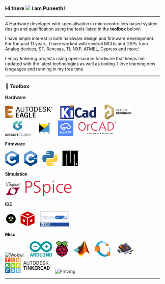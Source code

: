 ### Hi there <img src="https://c.tenor.com/xS_t2ANBv9UAAAAi/elsalla.gif" width="30px"/> I am Puneeth!

---

A Hardware developer with specialisation in microcontrollers based system design and qualification using the tools listed in the **toolbox** below!  

I have ample interest in both hardware design and firmware development. For the past 11 years, I have worked with several MCUs and DSPs from Analog devices, ST, Renesas, TI, NXP, ATMEL, Cypress and more! 

I enjoy tinkering projects using open-source hardware that keeps me updated with the latest technologies as well as coding. I love learning new languages and running in my free time.

---

### 🧰 Toolbox  

**Hardware**

<img src="https://github.com/puneethkumarsn/icons/blob/main/eagle.png" alt="AutoDesk Eagle" height="50" span title="AutoDesk Eagle"/> &nbsp;&nbsp; &nbsp; <img src="https://github.com/puneethkumarsn/icons/blob/main/KiCad-Logo.svg.png" alt="KiCAD" height="50" span title="KiCAD" /> &nbsp;&nbsp;&nbsp;  <img src="https://github.com/puneethkumarsn/icons/blob/main/altium.png" alt="Altium" height="50" span title="Altium Circuit Designer" />&nbsp;&nbsp;&nbsp;
<img src="https://github.com/puneethkumarsn/icons/blob/main/circuit%20studio.jpg" alt="Circuit Studio" height="50" span title="Circuit Studio"  /> &nbsp;&nbsp;&nbsp;<img src="https://github.com/puneethkumarsn/icons/blob/main/zuken-flag.png" alt text="Zuken" height="50" span title="Zuken" /> &nbsp;&nbsp;&nbsp;<img src="https://github.com/puneethkumarsn/icons/blob/main/easyeda-thumbnail.png" alt="EasyEDA" height="50" span title="EasyEDA"  /> &nbsp;&nbsp;&nbsp;<img src="https://github.com/puneethkumarsn/icons/blob/main/orcad.png" alt="Orcad" height="50" span title="OrCAD"  /> &nbsp;&nbsp;&nbsp;


**Firmware**

<img src="https://github.com/puneethkumarsn/icons/blob/main/C_Programming_Language.svg.png" alt="C" height="50" span title="Embedded C Programming" />&nbsp;&nbsp; &nbsp;<img src="https://github.com/puneethkumarsn/icons/blob/main/C%2B%2B_Logo.svg.png" alt="C++" height="50" span title="Basic C++"/>&nbsp;&nbsp;&nbsp; <img src="https://github.com/puneethkumarsn/icons/blob/main/-Python-logo-notext.svg.png" alt="Python" height="50" span title="Python" />&nbsp;&nbsp; &nbsp;<img src="https://github.com/puneethkumarsn/icons/blob/main/MicroPython_new_logo.svg.png" alt="MicroPython" height="50" span title="Micro Python/Circuit Python"/> &nbsp;&nbsp;&nbsp;

**Simulation**

<img src="https://github.com/puneethkumarsn/icons/blob/main/LTSpice-logo.jpg" alt="LTSpice" height="50" span title="LTSpice fron Analog Devices"/> &nbsp;&nbsp;&nbsp;<img src="https://github.com/puneethkumarsn/icons/blob/main/PSPICE.png" alt="PSpice" height="50" span title="PSpice from Cadence"/>&nbsp;&nbsp;&nbsp;

**IDE**

<img src="https://github.com/puneethkumarsn/icons/blob/main/Microsoft.VisualStudio.Services.Icons.Default.png" alt="IAR" height="50" span title="IAR" />&nbsp;&nbsp;&nbsp;<img src="https://github.com/puneethkumarsn/icons/blob/main/ccstudio_ccs_256.jpg" alt="Code Composer Studio" height="50" span title="Code Composer Studio" />&nbsp;&nbsp;&nbsp; <img src="https://github.com/puneethkumarsn/icons/blob/main/VisualDSP%2B%2B.jpg" alt="VisualDSP" height="50" span title="VisualDSP from Analog Devices"/>&nbsp;&nbsp;&nbsp;

**Misc** 

<img src="https://avatars.githubusercontent.com/u/56967200?s=280&v=4" alt="Wokwi" height="50" span title="Wokwi Arduino Simulator" /> &nbsp;&nbsp;&nbsp; <img src="https://github.com/puneethkumarsn/icons/blob/main/720px-Arduino_Logo.svg.png" alt="Arduino" height="50" span title="Arduino with Love" /> &nbsp;&nbsp;<img src="https://github.com/puneethkumarsn/icons/blob/main/RPi-Logo-Reg-SCREEN.webp" height="50" span title="Raspberry Pi, and Pi Pico" /> &nbsp;&nbsp;&nbsp;<img src="https://github.com/puneethkumarsn/icons/blob/main/Matlab_Logo.png" alt="Matlab" height="50" span title="Matlab"/>&nbsp;&nbsp; &nbsp;<img src="https://github.com/puneethkumarsn/icons/blob/main/Gnu-octave-logo.svg.png" alt="GNU Octave" height="50" span title="Octave"/> &nbsp;&nbsp;&nbsp;<img src="https://github.com/puneethkumarsn/icons/blob/main/20170721155035_PSoC-Lego.webp" alt="Cypress PSoC" height="50" span title="PSoC Cypress" />&nbsp;&nbsp;&nbsp; <img src="https://github.com/puneethkumarsn/icons/blob/main/cdnlogo_tinkercad.svg" alt="Tinkercad for Arduino" height="50" span title="Tinkercad for Arduino"/> &nbsp;&nbsp;&nbsp;<img src="https://upload.wikimedia.org/wikipedia/commons/thumb/4/44/Fritzing_logo_%28new%29.png/800px-Fritzing_logo_%28new%29.png" alt="Fritzing" height="50" span title="Fritzing!"/> &nbsp;&nbsp;&nbsp;

---


<!--
**puneethkumarsn/puneethkumarsn** is a ✨ _special_ ✨ repository because its `README.md` (this file) appears on your GitHub profile.

Here are some ideas to get you started:

- 🔭 I’m currently working on ...
- 🌱 I’m currently learning ...
- 👯 I’m looking to collaborate on ...
- 🤔 I’m looking for help with ...
- 💬 Ask me about ...
- 📫 How to reach me: ...
- 😄 Pronouns: ...
- ⚡ Fun fact: ...
-->
